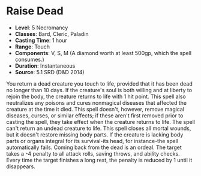 # Raise Dead

- **Level**: 5 Necromancy
- **Classes**: Bard, Cleric, Paladin
- **Casting Time**: 1 hour
- **Range**: Touch
- **Components**: V, S, M (A diamond worth at least 500gp, which the spell consumes.)
- **Duration**: Instantaneous
- **Source**: 5.1 SRD (D&D 2014)

You return a dead creature you touch to life, provided that it has been dead no longer than 10 days. If the creature's soul is both willing and at liberty to rejoin the body, the creature returns to life with 1 hit point. This spell also neutralizes any poisons and cures nonmagical diseases that affected the creature at the time it died. This spell doesn't, however, remove magical diseases, curses, or similar effects; if these aren't first removed prior to casting the spell, they take effect when the creature returns to life. The spell can't return an undead creature to life. This spell closes all mortal wounds, but it doesn't restore missing body parts. If the creature is lacking body parts or organs integral for its survival-its head, for instance-the spell automatically fails. Coming back from the dead is an ordeal. The target takes a -4 penalty to all attack rolls, saving throws, and ability checks. Every time the target finishes a long rest, the penalty is reduced by 1 until it disappears.

